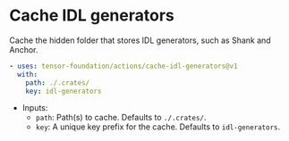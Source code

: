 # Cache IDL generators

Cache the hidden folder that stores IDL generators, such as Shank and Anchor.

```yaml
- uses: tensor-foundation/actions/cache-idl-generators@v1
  with:
    path: ./.crates/
    key: idl-generators
```

- Inputs:
  - `path`: Path(s) to cache. Defaults to `./.crates/`.
  - `key`: A unique key prefix for the cache. Defaults to `idl-generators`.
